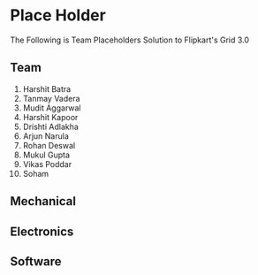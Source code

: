 # Place Holder 
The Following is Team Placeholders Solution to Flipkart's Grid 3.0
## Team 
1. Harshit Batra 
2. Tanmay Vadera
3. Mudit Aggarwal
4. Harshit Kapoor 
5. Drishti Adlakha 
6. Arjun Narula 
7. Rohan Deswal 
8. Mukul Gupta 
9. Vikas Poddar 
10. Soham

## Mechanical

## Electronics 

## Software 
